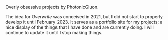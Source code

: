 Overly obsessive projects by PhotonicGluon.

The idea for *Overwrite* was conceived in 2021, but I did not start to properly develop it until February 2023. It
serves as a portfolio site for my projects; a nice display of the things that I have done and are currently doing. I
will continue to update it until I stop making things.
